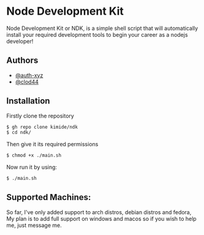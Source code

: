
# Node Development Kit

Node Development Kit or NDK, is a simple shell script that will automatically install your required development tools to begin your career as a nodejs developer!


## Authors

- [@auth-xyz](https://www.github.com/auth-xyz)
- [@clod44](https://www.github.com/clod44)


## Installation

Firstly clone the repository

```sh
$ gh repo clone kimide/ndk
$ cd ndk/
```

Then give it its required permissions

```sh
$ chmod +x ./main.sh
```

Now run it by using:

```sh
$ ./main.sh
```

## Supported Machines:

So far, I've only added support to arch distros, debian distros and fedora,
My plan is to add full support on windows and macos so if you wish to help me, just message me.

